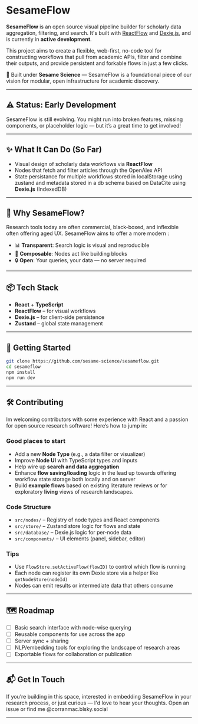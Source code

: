 # SesameFlow

**SesameFlow** is an open source visual pipeline builder for scholarly data aggregation, filtering, and search. It's built with [ReactFlow](https://reactflow.dev/) and [Dexie.js](https://dexie.org/), and is currently in **active development**.

This project aims to create a flexible, web-first, no-code tool for constructing workflows that pull from academic APIs, filter and combine their outputs, and provide persistent and forkable flows in just a few clicks.

🧪 Built under **Sesame Science** — SesameFlow is a foundational piece of our vision for modular, open infrastructure for academic discovery.

---

## ⚠️ Status: Early Development

SesameFlow is still evolving. You might run into broken features, missing components, or placeholder logic — but it’s a great time to get involved!

---

## ✨ What It Can Do (So Far)

- Visual design of scholarly data workflows via **ReactFlow**
- Nodes that fetch and filter articles through the OpenAlex API
- State persistance for multiple workflows stored in localStorage using zustand and metadata stored in a db schema based on DataCite using **Dexie.js** (IndexedDB)

---

## 🧠 Why SesameFlow?

Research tools today are often commercial, black-boxed, and inflexible often offering aged UX. SesameFlow aims to offer a more modern :

- 📊 **Transparent**: Search logic is visual and reproducible
- 🧩 **Composable**: Nodes act like building blocks
- 🔒 **Open**: Your queries, your data — no server required

---

## 📦 Tech Stack

- **React** + **TypeScript**
- **ReactFlow** – for visual workflows
- **Dexie.js** – for client-side persistence
- **Zustand** – global state management

---

## 🚀 Getting Started

```bash
git clone https://github.com/sesame-science/sesameflow.git
cd sesameflow
npm install
npm run dev
```

---

## 🛠️ Contributing

Im welcoming contributors with some experience with React and a passion for open source research software! Here’s how to jump in:

### Good places to start

- Add a new **Node Type** (e.g., a data filter or visualizer)
- Improve **Node UI** with TypeScript types and inputs
- Help wire up **search and data aggregation**
- Enhance **flow saving/loading** logic in the lead up towards offering workflow state storage both locally and on server
- Build **example flows** based on existing literature reviews or for exploratory **living** views of research landscapes. 

### Code Structure

- `src/nodes/` – Registry of node types and React components
- `src/store/` – Zustand store logic for flows and state
- `src/database/` – Dexie.js logic for per-node data
- `src/components/` – UI elements (panel, sidebar, editor)

### Tips

- Use `FlowStore.setActiveFlow(flowID)` to control which flow is running
- Each node can register its own Dexie store via a helper like `getNodeStore(nodeId)`
- Nodes can emit results or intermediate data that others consume

---

## 🗺️ Roadmap

- [ ] Basic search interface with node-wise querying
- [ ] Reusable components for use across the app
- [ ] Server sync + sharing
- [ ] NLP/embedding tools for exploring the landscape of research areas
- [ ] Exportable flows for collaboration or publication

---

## 📬 Get In Touch

If you’re building in this space, interested in embedding SesameFlow in your research process, or just curious — I'd love to hear your thoughts. Open an issue or find me @corranmac.blsky.social

---